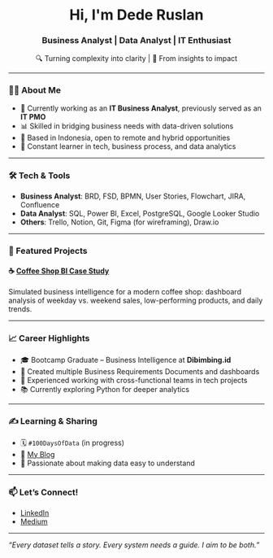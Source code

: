 <h1 align="center">Hi, I'm Dede Ruslan</h1>
<h3 align="center">Business Analyst | Data Analyst | IT Enthusiast</h3>

<p align="center">
🔍 Turning complexity into clarity | 💼 From insights to impact
</p>

---

### 👨‍💻 About Me
- 💼 Currently working as an **IT Business Analyst**, previously served as an **IT PMO**
- 📊 Skilled in bridging business needs with data-driven solutions
- 📍 Based in Indonesia, open to remote and hybrid opportunities
- 🧠 Constant learner in tech, business process, and data analytics

---

### 🛠️ Tech & Tools
- **Business Analyst**: BRD, FSD, BPMN, User Stories, Flowchart, JIRA, Confluence
- **Data Analyst**: SQL, Power BI, Excel, PostgreSQL, Google Looker Studio
- **Others**: Trello, Notion, Git, Figma (for wireframing), Draw.io

---

### 📂 Featured Projects

#### ☕ [Coffee Shop BI Case Study]([https://github.com/yourusername/coffee-shop-bi](https://drive.google.com/file/d/1ot1CxE3kpos5oSMtH4KZWoiPvRrwpwBB/view?usp=drive_link))
Simulated business intelligence for a modern coffee shop: dashboard analysis of weekday vs. weekend sales, low-performing products, and daily trends.

---

### 📈 Career Highlights
- 🎓 Bootcamp Graduate – Business Intelligence at **Dibimbing.id**
- 📃 Created multiple Business Requirements Documents and dashboards
- 🧩 Experienced working with cross-functional teams in tech projects
- 📚 Currently exploring Python for deeper analytics

---

### ✍️ Learning & Sharing
- 🗓️ `#100DaysOfData` (in progress)
- 📄 [My Blog](https://medium.com/@ruslandede) 
- 📌 Passionate about making data easy to understand

---

### 📫 Let’s Connect!
- [LinkedIn](https://linkedin.com/in/ruslandede)
- [Medium](https://medium.com/@ruslandede)

---

*“Every dataset tells a story. Every system needs a guide. I aim to be both.”*
